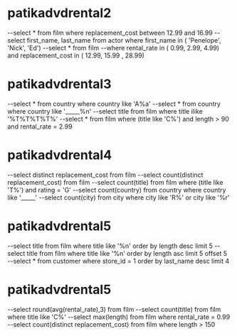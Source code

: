 # patikadvdrental2
--select * from film where replacement_cost between 12.99 and 16.99
--select first_name, last_name from actor where first_name in ( 'Penelope', 'Nick', 'Ed')
--select * from film
--where rental_rate in ( 0.99, 2.99, 4.99) and replacement_cost in ( 12.99, 15.99 , 28.99)
# patikadvdrental3
--select * from country where country like 'A%a'
--select * from country where country like '_____%n'
--select title from film where title ilike '%T%T%T%T%'
--select * from film where (title like 'C%') and length > 90 and rental_rate = 2.99
# patikadvdrental4
--select distinct replacement_cost from film
--select count(distinct replacement_cost) from film
--select count(title) from film where (title like 'T%') and rating = 'G'
--select count(country) from country where country like '_____'
--select count(city) from city where city like 'R%' or city like '%r'
# patikadvdrental5
--select title from film where title like '%n' order by length desc limit 5
--select title from film where title like '%n' order by length asc limit 5 offset 5 
--select * from customer where store_id = 1 order by last_name desc limit 4
# patikadvdrental5
--select round(avg(rental_rate),3) from film
--select count(title) from film where title like 'C%'
--select max(length) from film where rental_rate = 0.99
--select count(distinct replacement_cost) from film where length > 150

